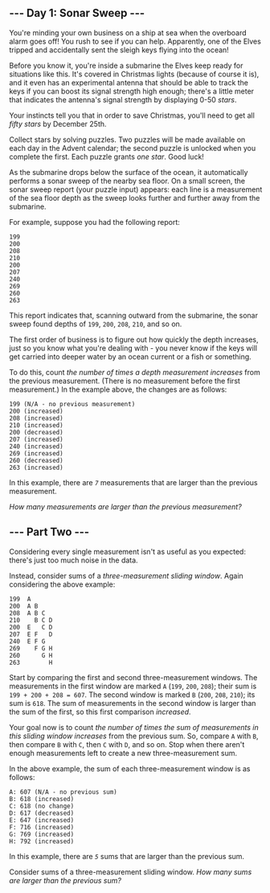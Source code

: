 
## --- Day 1: Sonar Sweep ---

You're minding your own business on a ship at sea when the overboard alarm goes off! You rush to see if you can help. Apparently, one of the Elves tripped and accidentally sent the sleigh keys flying into the ocean!

Before you know it, you're inside a submarine the Elves keep ready for situations like this. It's covered in Christmas lights (because of course it is), and it even has an experimental antenna that should be able to track the keys if you can boost its signal strength high enough; there's a little meter that indicates the antenna's signal strength by displaying 0-50  _stars_.

Your instincts tell you that in order to save Christmas, you'll need to get all  _fifty stars_  by December 25th.

Collect stars by solving puzzles. Two puzzles will be made available on each day in the Advent calendar; the second puzzle is unlocked when you complete the first. Each puzzle grants  _one star_. Good luck!

As the submarine drops below the surface of the ocean, it automatically performs a sonar sweep of the nearby sea floor. On a small screen, the sonar sweep report (your puzzle input) appears: each line is a measurement of the sea floor depth as the sweep looks further and further away from the submarine.

For example, suppose you had the following report:

```
199
200
208
210
200
207
240
269
260
263

```

This report indicates that, scanning outward from the submarine, the sonar sweep found depths of  `199`,  `200`,  `208`,  `210`, and so on.

The first order of business is to figure out how quickly the depth increases, just so you know what you're dealing with - you never know if the keys will get  carried into deeper water  by an ocean current or a fish or something.

To do this, count  _the number of times a depth measurement increases_  from the previous measurement. (There is no measurement before the first measurement.) In the example above, the changes are as follows:

```
199 (N/A - no previous measurement)
200 (increased)
208 (increased)
210 (increased)
200 (decreased)
207 (increased)
240 (increased)
269 (increased)
260 (decreased)
263 (increased)

```

In this example, there are  _`7`_  measurements that are larger than the previous measurement.

_How many measurements are larger than the previous measurement?_


## --- Part Two ---

Considering every single measurement isn't as useful as you expected: there's just too much noise in the data.

Instead, consider sums of a  _three-measurement sliding window_. Again considering the above example:

```
199  A      
200  A B    
208  A B C  
210    B C D
200  E   C D
207  E F   D
240  E F G  
269    F G H
260      G H
263        H

```

Start by comparing the first and second three-measurement windows. The measurements in the first window are marked  `A`  (`199`,  `200`,  `208`); their sum is  `199 + 200 + 208 = 607`. The second window is marked  `B`  (`200`,  `208`,  `210`); its sum is  `618`. The sum of measurements in the second window is larger than the sum of the first, so this first comparison  _increased_.

Your goal now is to count  _the number of times the sum of measurements in this sliding window increases_  from the previous sum. So, compare  `A`  with  `B`, then compare  `B`  with  `C`, then  `C`  with  `D`, and so on. Stop when there aren't enough measurements left to create a new three-measurement sum.

In the above example, the sum of each three-measurement window is as follows:

```
A: 607 (N/A - no previous sum)
B: 618 (increased)
C: 618 (no change)
D: 617 (decreased)
E: 647 (increased)
F: 716 (increased)
G: 769 (increased)
H: 792 (increased)

```

In this example, there are  _`5`_  sums that are larger than the previous sum.

Consider sums of a three-measurement sliding window.  _How many sums are larger than the previous sum?_


